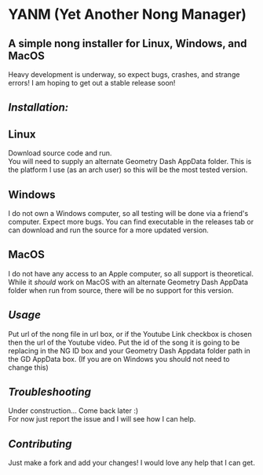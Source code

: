 # YANM (Yet Another Nong Manager)
## A simple nong installer for Linux, Windows, and MacOS
Heavy development is underway, so expect bugs, crashes, and strange errors! I am hoping to get out a stable release soon!

## _Installation:_

## Linux
Download source code and run.  
You will need to supply an alternate Geometry Dash AppData folder. This is the platform I use (as an arch user) so this will be the most tested version.
## Windows
I do not own a Windows computer, so all testing will be done via a friend's computer. Expect more bugs. You can find executable in the releases tab or can download and run the source for a more updated version.
## MacOS
I do not have any access to an Apple computer, so all support is theoretical. While it _should_ work on MacOS with an alternate Geometry Dash AppData folder when run from source, there will be no support for this version.

## _Usage_
Put url of the nong file in url box, or if the Youtube Link checkbox is chosen then the url of the Youtube video. Put the id of the song it is going to be replacing in the NG ID box and your Geometry Dash Appdata folder path in the GD AppData box. (If you are on Windows you should not need to change this)

## _Troubleshooting_
Under construction... Come back later :)  
For now just report the issue and I will see how I can help.

## _Contributing_
Just make a fork and add your changes! I would love any help that I can get.
